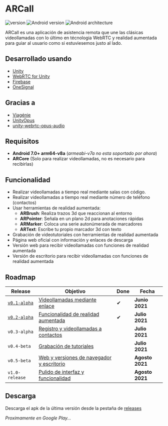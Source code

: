 # ARCall
![version](https://img.shields.io/badge/version-v0.2.alpha-yellow)
![Android version](https://img.shields.io/badge/android-7.0+-green)
![Android architecture](https://img.shields.io/badge/architecture-arm64.v8a-green)

ARCall es una aplicación de asistencia remota que une las clásicas videollamadas con lo último en técnologia WebRTC y realidad aumentada para guiar al usuario como si estuviesemos justo al lado.

## Desarrollado usando
* [Unity](https://unity.com/)
* [WebRTC for Unity](https://github.com/Unity-Technologies/com.unity.webrtc)
* [Firebase](https://firebase.google.com/)
* [OneSignal](https://onesignal.com/)

## Gracias a
* [Viagénie](http://numb.viagenie.ca/)
* [UnityOpus](https://github.com/TyounanMOTI/UnityOpus)
* [unity-webrtc-opus-audio](https://github.com/EphTron/unity-webrtc-opus-audio)

## Requisitos
* **Android 7.0+ arm64-v8a** (_armeabi-v7a no esta soportado por ahora_)
* **ARCore** (Solo para realizar videollamadas, no es necesario para recibirlas)

## Funcionalidad
* Realizar videollamadas a tiempo real mediante salas con código.
* Realizar videollamadas a tiempo real mediante número de teléfono (contactos)
* Usar herramientas de realidad aumentada:
  * **ARBrush**: Realiza trazos 3d que reaccionan al entorno
  * **ARPointer**: Señala en un plano 2d para anotaciones rápidas
  * **ARMarker**: Coloca una serie autonúmerada de marcadores
  * **ARText**: Escribe tu propio marcador 3d con texto
* Grabación de videotutoriales con herramientas de realidad aumentada
* Página web oficial con información y enlaces de descarga
* Versión web para recibir videollamadas con funciones de realidad aumentada
* Versión de escritorio para recibir videollamadas con funciones de realidad aumentada

## Roadmap
| Release | Objetivo | Done | Fecha
| ------- | -------- | ---- | -----
| [`v0.1-alpha`](https://github.com/4pablo124/ARCall/releases/tag/v0.1-alpha) | [Videollamadas mediante enlace](https://github.com/4pablo124/ARCall/milestone/1) | ✔ | **Junio 2021**
| [`v0.2-alpha`](https://github.com/4pablo124/ARCall/releases/tag/v0.2-alpha) | [Funcionalidad de realidad aumentada](https://github.com/4pablo124/ARCall/milestone/2) | ✔ | **Julio 2021**
| `v0.3-alpha` | [Registro y videollamadas a contactos](https://github.com/4pablo124/ARCall/milestone/3) |  |**Julio 2021**
| `v0.4-beta` | [Grabación de tutoriales](https://github.com/4pablo124/ARCall/milestone/4) |  | **Julio 2021**
| `v0.5-beta` | [Web y versiones de navegador y escritorio](https://github.com/4pablo124/ARCall/milestone/5) |  | **Agosto 2021**
| `v1.0-release` | [Pulido de interfaz y funcionalidad](https://github.com/4pablo124/ARCall/milestone/6) |  | **Agosto 2021**

## Descarga
Descarga el apk de la última versión desde la pestaña de [releases](https://github.com/4pablo124/ARCall/releases)

_Proximamente en Google Play..._
